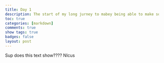 ```yaml
---
title: Day 1
description: The start of my long jurney to mabey being able to make something
toc: true
categories: [markdown]
comments: true
show tags: true
badges: false
layout: post
---
```


Sup does this text show???? NIcus